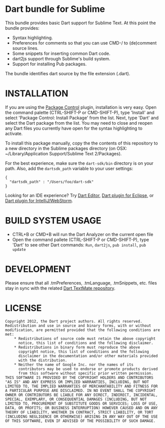# Dart bundle for Sublime

This bundle provides basic Dart support for Sublime Text. At this point the
bundle provides:

* Syntax highlighting.
* Preferences for comments so that you can use CMD-/ to (de)comment source
  lines.
* Some snippets for inserting common Dart code.
* dart2js support through Sublime's build system.
* Support for installing Pub packages.

The bundle identifies dart source by the file extension (.dart).

INSTALLATION
============

If you are using the [Package Control][1] plugin, installation is very easy.
Open the command palette (CTRL-SHIFT-P or CMD-SHIFT-P), type 'Install' and
select 'Package Control: Install Package' from the list. Next, type 'Dart' and
select the Dart package from the list. You may need to close and reopen any Dart
files you currently have open for the syntax highlighting to activate.

To install this package manually, copy the the contents of this repository to a
new directory in the Sublime packages directory (on OSX:
~/Library/Application Support/Sublime Text 2/Packages).

For the best experience, make sure the `dart-sdk/bin` directory is on your path.
Also, add the `dartsdk_path` variable to your user settings:

    {
      "dartsdk_path" : "/Users/foo/dart-sdk"  
    }

Looking for an IDE experience? Try [Dart Editor][2],
[Dart plugin for Eclipse][3], or [Dart plugin for IntelliJ/WebStorm][4].

BUILD SYSTEM USAGE
==================

  - CTRL+B or CMD+B will run the Dart Analyzer on the current open file
  - Open the command pallete (CTRL-SHIFT-P or CMD-SHIFT-P), type 'Dart' to see
    other Dart commands: `Run`, `dart2js`, `pub install`, `pub update`

DEVELOPMENT
===========

Please ensure that all .tmPreferences, .tmLanguage, .tmSnippets, etc. files stay
in sync with the related [Dart TextMate repository][5].

LICENSE
=======

    Copyright 2012, the Dart project authors. All rights reserved.
    Redistribution and use in source and binary forms, with or without
    modification, are permitted provided that the following conditions are
    met:
        * Redistributions of source code must retain the above copyright
          notice, this list of conditions and the following disclaimer.
        * Redistributions in binary form must reproduce the above
          copyright notice, this list of conditions and the following
          disclaimer in the documentation and/or other materials provided
          with the distribution.
        * Neither the name of Google Inc. nor the names of its
          contributors may be used to endorse or promote products derived
          from this software without specific prior written permission.
    THIS SOFTWARE IS PROVIDED BY THE COPYRIGHT HOLDERS AND CONTRIBUTORS
    "AS IS" AND ANY EXPRESS OR IMPLIED WARRANTIES, INCLUDING, BUT NOT
    LIMITED TO, THE IMPLIED WARRANTIES OF MERCHANTABILITY AND FITNESS FOR
    A PARTICULAR PURPOSE ARE DISCLAIMED. IN NO EVENT SHALL THE COPYRIGHT
    OWNER OR CONTRIBUTORS BE LIABLE FOR ANY DIRECT, INDIRECT, INCIDENTAL,
    SPECIAL, EXEMPLARY, OR CONSEQUENTIAL DAMAGES (INCLUDING, BUT NOT
    LIMITED TO, PROCUREMENT OF SUBSTITUTE GOODS OR SERVICES; LOSS OF USE,
    DATA, OR PROFITS; OR BUSINESS INTERRUPTION) HOWEVER CAUSED AND ON ANY
    THEORY OF LIABILITY, WHETHER IN CONTRACT, STRICT LIABILITY, OR TORT
    (INCLUDING NEGLIGENCE OR OTHERWISE) ARISING IN ANY WAY OUT OF THE USE
    OF THIS SOFTWARE, EVEN IF ADVISED OF THE POSSIBILITY OF SUCH DAMAGE.

[1]: http://wbond.net/sublime_packages/package_control
[2]: http://www.dartlang.org/editor
[3]: http://news.dartlang.org/2012/08/dart-plugin-for-eclipse-is-ready-for.html
[4]: http://plugins.intellij.net/plugin/?id=6351
[5]: http://github.com/dart-lang/dart-textmate-bundle
